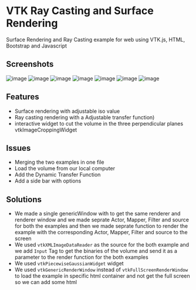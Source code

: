 # VTK Ray Casting and Surface Rendering
Surface Rendering and Ray Casting example for web using VTK.js, HTML, Bootstrap and Javascript

## Screenshots
![image](https://user-images.githubusercontent.com/10764089/171009719-8bb783b0-cd08-4d19-bb80-42c1510c6cbe.png)
![image](https://user-images.githubusercontent.com/10764089/171010065-acaacef4-b89d-4ae9-914d-4851660d063b.png)
![image](https://user-images.githubusercontent.com/10764089/171010184-48c1e32a-827e-452b-b7eb-6168f949d391.png)
![image](https://user-images.githubusercontent.com/10764089/171010231-62ef8d0c-1857-4b1f-aece-28a5783e616a.png)
![image](https://user-images.githubusercontent.com/10764089/171010302-dbf21e3f-dded-4be3-9cbb-2c3e778ac39e.png)
![image](https://user-images.githubusercontent.com/10764089/171010424-d97ceab6-5a3f-4535-81ab-30b0342ffa02.png)
![image](https://user-images.githubusercontent.com/10764089/171010468-0c02c712-cee7-4a0f-8a4c-74702bbc0154.png)

## Features
- Surface rendering with adjustable iso value 
- Ray casting rendering with a Adjustable transfer function)
- interactive widget to cut the volume in the three perpendicular planes vtkImageCroppingWidget

## Issues
- Merging the two examples in one file
- Load the volume from our local computer
- Add the Dynamic Transfer Function
- Add a side bar with options

## Solutions
- We made a single genericWindow with to get the same renderer and renderer window and we made seprate Actor, Mapper, Filter and source for both the examples and then we made seprate function to render the example with the corresponding Actor, Mapper, Filter and source to the screen
- We used ```vtkXMLImageDataReader``` as the source for the both example and we add ```Input``` Tag to get the binaries of the volume and send it as a parameter to the render function for the both examples 
- We used ```vtkPiecewiseGaussianWidget``` widget 
- We used ```vtkGenericRenderWindow``` instead of ```vtkFullScreenRenderWindow``` to load the example in specific html container and not get the full screen so we can add some html


